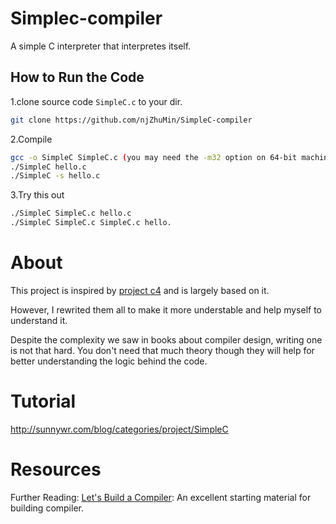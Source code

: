 # Simplec-compiler
A simple C interpreter that interpretes itself.

## How to Run the Code

1.clone source code `SimpleC.c` to your dir.
```bash
git clone https://github.com/njZhuMin/SimpleC-compiler
```

2.Compile
```bash
gcc -o SimpleC SimpleC.c (you may need the -m32 option on 64-bit machines)
./SimpleC hello.c
./SimpleC -s hello.c
```

3.Try this out
```bash
./SimpleC SimpleC.c hello.c
./SimpleC SimpleC.c SimpleC.c hello.
```

# About

This project is inspired by [project c4](https://github.com/rswier/c4) and is largely based on it.

However, I rewrited them all to make it more understable and help myself to understand it.

Despite the complexity we saw in books about compiler design, writing one is not that hard. You don't need that much theory though they will help for better understanding the logic behind the code.

# Tutorial
http://sunnywr.com/blog/categories/project/SimpleC

# Resources
Further Reading:
[Let's Build a Compiler](http://compilers.iecc.com/crenshaw/): An excellent starting material for building compiler.
